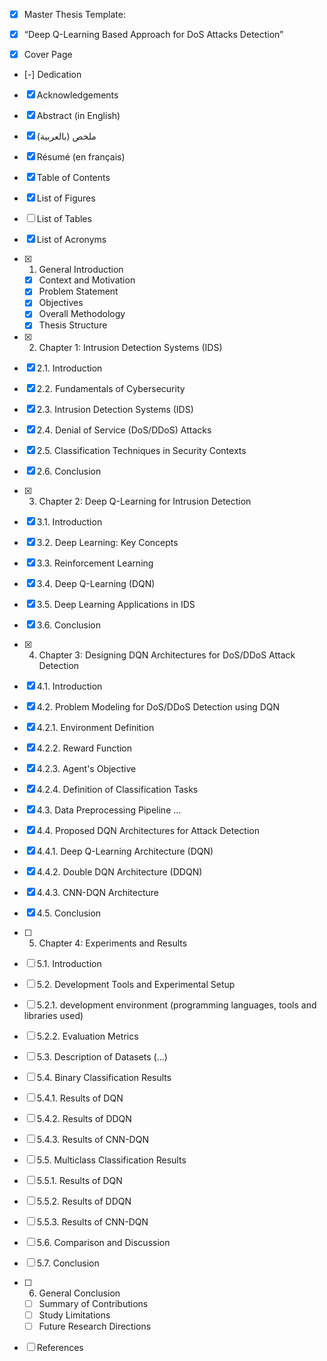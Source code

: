 - [x] Master Thesis Template: 
- [x] “Deep Q-Learning Based Approach for DoS Attacks Detection”

- [x] Cover Page
- [-] Dedication
- [x] Acknowledgements
- [x] Abstract (in English)
- [x] ملخص (بالعربية) 
- [x] Résumé (en français)
- [x] Table of Contents
- [x] List of Figures
- [ ] List of Tables
- [x] List of Acronyms
- [x] 1. General Introduction
    - [x] Context and Motivation
    - [x] Problem Statement
    - [x] Objectives
    - [x] Overall Methodology
    - [x] Thesis Structure

- [x] 2. Chapter 1: Intrusion Detection Systems (IDS)
- [x] 2.1. Introduction
- [x] 2.2. Fundamentals of Cybersecurity
- [x] 2.3. Intrusion Detection Systems (IDS)
- [x] 2.4. Denial of Service (DoS/DDoS) Attacks
- [x] 2.5. Classification Techniques in Security Contexts
- [x] 2.6. Conclusion

- [x] 3. Chapter 2: Deep Q-Learning for Intrusion Detection
- [x] 3.1. Introduction
- [x] 3.2. Deep Learning: Key Concepts
- [x] 3.3. Reinforcement Learning
- [x] 3.4. Deep Q-Learning (DQN)
- [x] 3.5. Deep Learning Applications in IDS
- [x] 3.6. Conclusion

- [x] 4. Chapter 3: Designing DQN Architectures for DoS/DDoS Attack Detection
- [x] 4.1. Introduction
- [x] 4.2. Problem Modeling for DoS/DDoS Detection using DQN
- [x] 4.2.1. Environment Definition
- [x] 4.2.2. Reward Function
- [x] 4.2.3. Agent's Objective
- [x] 4.2.4. Definition of Classification Tasks
- [x] 4.3. Data Preprocessing Pipeline …
- [x] 4.4. Proposed DQN Architectures for Attack Detection
- [x] 4.4.1. Deep Q-Learning Architecture (DQN)
- [x] 4.4.2. Double DQN Architecture (DDQN)
- [x] 4.4.3. CNN-DQN Architecture
- [x] 4.5. Conclusion

- [ ] 5. Chapter 4: Experiments and Results
- [ ] 5.1. Introduction
- [ ] 5.2. Development Tools and Experimental Setup
- [ ] 5.2.1. development environment (programming languages, tools and libraries used)
- [ ] 5.2.2. Evaluation Metrics
- [ ] 5.3. Description of Datasets (…)
- [ ] 5.4. Binary Classification Results
- [ ] 5.4.1. Results of DQN
- [ ] 5.4.2. Results of DDQN
- [ ] 5.4.3. Results of CNN-DQN
- [ ] 5.5. Multiclass Classification Results
- [ ] 5.5.1. Results of DQN
- [ ] 5.5.2. Results of DDQN
- [ ] 5.5.3. Results of CNN-DQN
- [ ] 5.6. Comparison and Discussion
- [ ] 5.7. Conclusion
- [ ] 6. General Conclusion
    - [ ] Summary of Contributions
    - [ ] Study Limitations
    - [ ] Future Research Directions
- [ ] References